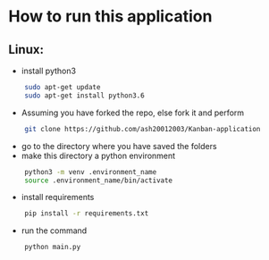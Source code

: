 # How to run this application
## Linux:
- install python3
```bash
    sudo apt-get update
    sudo apt-get install python3.6
```
- Assuming you have forked the repo, else fork it and perform
```bash
    git clone https://github.com/ash20012003/Kanban-application
```
- go to the directory where you have saved the folders
- make this directory a python environment
```bash
    python3 -m venv .environment_name
    source .environment_name/bin/activate
```
- install requirements
```bash
    pip install -r requirements.txt
```
- run the command
```bash
    python main.py
```
